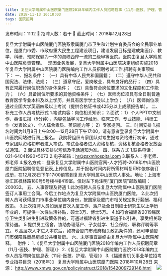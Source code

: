 ```yaml
---
title: 复旦大学附属中山医院厦门医院2018年编内工作人员招聘启事（11月-医技、护理、管理)
date: 2018-11-13 16:10:03
tags: 医院招聘
---
```

发布时间：11.12   🌟   招聘人数：若干   🌈   截止时间：2018年12月28日
<!-- more -->

复旦大学附属中山医院厦门医院系隶属厦门市卫生和计划生育委员会的全民事业单位，是厦门市委、市政府重大民生工程建设项目，建设发展目标是建成集医疗、教学、科研、预防保健为一体的海峡西岸一流的三级甲等医院。医院由复旦大学附属中山医院负责管理。
 
现因业务发展，复旦大学附属中山医院决定组织实施2018年复旦大学附属中山医院厦门医院编内工作人员招聘考试工作,招聘有关事项如下：
一、报名条件：
（一）具有中华人民共和国国籍；
（二）遵守中华人民共和国宪法、法律、法规；
（三）遵章守纪，爱岗敬业，具有良好的品行；
（四）具有正常履行岗位职责的身体条件；
（五）具备符合岗位要求的文化程度和工作能力；
（六）具备岗位所要求的其他资格条件；
（七）医师岗位须具有全日制普通教育医学专业本科及以上学历，并具有医学学士及以上学位；
（八）医师岗位须通过全国大学英语四级以上考试（提供合格证书或425分以上成绩报告单）。
二、补充工作人员考核形式
1.笔试内容：岗位相关知识；
2.面试：
1）个人PPT中文制作、英语汇报（5分钟），内容包括学习工作经历、临床工作、专业技能、科研工作（发表论文）、个人综合素质、英语能力等；
2）专家提问。
三、时间安排
1.报名时间为11月8日上午8:00—12月28日下午17:00，请有意者登录复旦大学附属中山医院网站进行网上报名。
我院将组织专家团队对考生报考资格进行初审，通过专家团队资格初审者进入笔试。笔试合格者进入资格复核，资格复核合格者发放面试通知。
2.面试具体安排以短信及电话通知为准。
四、联系方式
1.联系电话：021-64041990*5073
2.电子邮箱：hr@zsxmhospital.com
3.联系人：李老师、郑老师
4.报名方式：
登录复旦大学附属中山医院官网-人才招聘-2018年中山医院厦门医院招聘信息登记表,上传信息。并于报名时间内将所需材料复印件依序装订成册，在12月28日下午17:00前寄到复旦大学附属中山医院人事处。地址：上海市徐汇区枫林路180号5号楼4楼419室。信封左下角注明“厦门医院”邮政编码：200032。
五、人事管理及待遇
1.此次招聘人员与复旦大学附属中山医院厦门医院签订人事用工合同。今后工作地点为复旦大学附属中山医院厦门医院。
2.此次招聘人员可获得厦门市事业单位编内身份，按国家及厦门市相关规定执行薪酬、福利政策。
3.此次招聘人员如满足首次入厦工作、落户及全日制硕士研究生以上学历毕业的，可提供一次性生活补贴，硕士3万、博士5万。
4.如符合福建省2019届医疗卫生类引进生引进政策条件的，可通过福建省引进生渠道予以引进，享受相关政策待遇。
5.提供员工宿舍，协助办理落户、子女就学、社会保险、职称评聘等事宜。
6.高层次人才进入本院后，如符合厦门市政府相关政策条件的，还可申请厦门市保障性商品房或公共租赁房。
六、未尽事宜最终由复旦大学附属中山医院解释。
 
附件：
1.《复旦大学附属中山医院厦门医院2018年编内工作人员招聘简章（11月-医技、护理、管理）》
2.《复旦大学附属中山医院厦门医院2018年编内工作人员招聘岗位信息表（11月-医技、护理、管理）》
3.《福建省机关事业单位招考专业指导目录（2018年）》
复旦大学附属中山医院厦门医院
2018年10月28日
来源：
http://www.xmws.gov.cn/policyinstruct/2018/1542009729146.html
 
 ![](https://cdn.weiweiblog.cn/20181015134814.png)